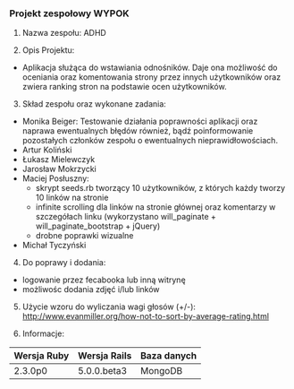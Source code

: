 ### Projekt zespołowy WYPOK
1. Nazwa zespołu: ADHD

2. Opis Projektu:
 - Aplikacja służąca do wstawiania odnośników.
Daje ona możliwość do oceniania oraz komentowania strony
przez innych użytkowników oraz zwiera ranking stron
na podstawie ocen użytkowników.

3. Skład zespołu oraz wykonane zadania:
 - Monika Beiger: Testowanie działania poprawności aplikacji oraz naprawa ewentualnych błędów również, bądź poinformowanie pozostałych członków zespołu o ewentualnych nieprawidłowościach.
 - Artur Koliński
 - Łukasz Mielewczyk
 - Jarosław Mokrzycki
 - Maciej Posłuszny:
   - skrypt seeds.rb tworzący 10 użytkowników, z których każdy tworzy 10 linków na stronie
    - infinite scrolling dla linków na stronie głównej oraz komentarzy w szczegółach linku (wykorzystano will_paginate + will_paginate_bootstrap + jQuery)
    - drobne poprawki wizualne
 - Michał Tyczyński
 
4. Do poprawy i dodania:
 - logowanie przez fecabooka lub inną witrynę
 - możliwośc dodania zdjęć i/lub linków

5. Użycie wzoru do wyliczania wagi głosów (+/-):
http://www.evanmiller.org/how-not-to-sort-by-average-rating.html

6. Informacje:
 
|Wersja Ruby|Wersja Rails|Baza danych|
|---|---|---|
|2.3.0p0|5.0.0.beta3|MongoDB|

